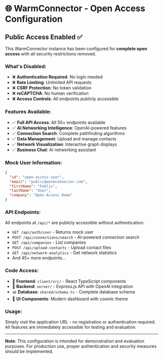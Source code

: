 # 🌐 WarmConnector - Open Access Configuration

## Public Access Enabled ✅

This WarmConnector instance has been configured for **complete open access** with all security restrictions removed.

### What's Disabled:
- ❌ **Authentication Required**: No login needed
- ❌ **Rate Limiting**: Unlimited API requests
- ❌ **CSRF Protection**: No token validation
- ❌ **reCAPTCHA**: No human verification
- ❌ **Access Controls**: All endpoints publicly accessible

### Features Available:
- ✅ **Full API Access**: All 50+ endpoints available
- ✅ **AI Networking Intelligence**: OpenAI-powered features
- ✅ **Connection Search**: Complete pathfinding algorithms
- ✅ **Data Management**: Upload and manage contacts
- ✅ **Network Visualization**: Interactive graph displays
- ✅ **Business Chat**: AI networking assistant

### Mock User Information:
```json
{
  "id": "open-access-user",
  "email": "public@warmconnector.com", 
  "firstName": "Public",
  "lastName": "User",
  "company": "Open Access Demo"
}
```

### API Endpoints:
All endpoints at `/api/*` are publicly accessible without authentication:
- `GET /api/auth/user` - Returns mock user
- `POST /api/connections/search` - AI-powered connection search
- `GET /api/companies` - List companies
- `POST /api/upload-contacts` - Upload contact files
- `GET /api/network-analytics` - Get network statistics
- And 45+ more endpoints...

### Code Access:
- 📂 **Frontend**: `client/src/` - React TypeScript components
- 🚀 **Backend**: `server/` - Express.js API with OpenAI integration
- 📊 **Database**: `shared/schema.ts` - Complete database schema
- 🎨 **UI Components**: Modern dashboard with cosmic theme

### Usage:
Simply visit the application URL - no registration or authentication required. All features are immediately accessible for testing and evaluation.

---
**Note**: This configuration is intended for demonstration and evaluation purposes. For production use, proper authentication and security measures should be implemented.